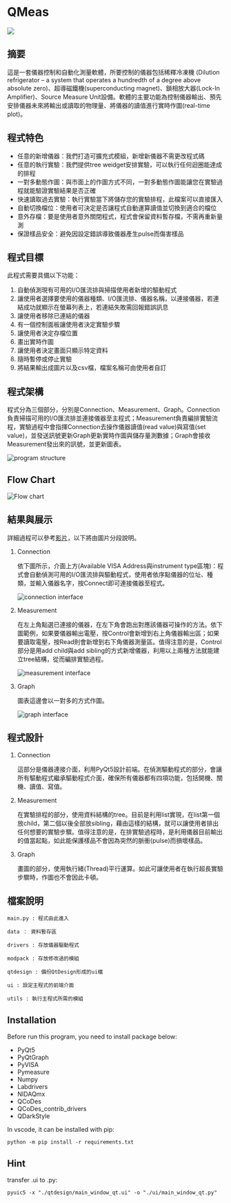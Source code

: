 # QMeas
<a href="#"><img src="https://img.shields.io/badge/python-v3.9+-blue.svg?logo=python&style=for-the-badge" /></a>

## 摘要
這是一套儀器控制和自動化測量軟體，所要控制的儀器包括稀釋冷凍機 (Dilution refrigerator – a system that operates a hundredth of a degree above absolute zero)、超導磁鐵機(superconducting magnet)、鎖相放大器(Lock-In Amplifier)、Source Measure Unit設備。軟體的主要功能為控制儀器輸出、預先安排儀器未來將輸出或讀取的物理量、將儀器的讀值進行實時作圖(real-time plot)。

## 程式特色
- 任意的新增儀器：我們打造可擴充式模組，新增新儀器不需更改程式碼
- 任意的執行實驗：我們提供tree weidget安排實驗，可以執行任何迴圈能達成的排程
- 一對多動態作圖：與市面上的作圖方式不同，一對多動態作圖能讓您在實驗過程就能驗證實驗結果是否正確
- 快速讀取過去實驗：執行實驗當下將儲存您的實驗排程，此檔案可以直接匯入
- 自動切換檔位：使用者可決定是否讓程式自動運算讀值並切換到適合的檔位
- 意外存檔：要是使用者意外關閉程式，程式會保留資料暫存檔，不需再重新量測
- 保證樣品安全：避免因設定錯誤導致儀器產生pulse而傷害樣品

## 程式目標
此程式需要具備以下功能：
1. 自動偵測現有可用的I/O匯流排與掃描使用者新增的驅動程式
2. 讓使用者選擇要使用的儀器種類、I/O匯流排、儀器名稱，以連接儀器，若連結成功就顯示在螢幕列表上，若連結失敗需回報錯誤訊息
3. 讓使用者移除已連結的儀器
4. 有一個控制面板讓使用者決定實驗步驟
5. 讓使用者決定存檔位置
6. 畫出實時作圖
7. 讓使用者決定畫面只顯示特定資料
8. 隨時暫停或停止實驗
9. 將結果輸出成圖片以及csv檔，檔案名稱可由使用者自訂

## 程式架構
程式分為三個部分，分別是Connection、Measurement、Graph。Connection負責掃描可用的I/O匯流排並連接儀器至主程式；Measurement負責編排實驗流程，實驗過程中會指揮Connection去操作儀器讀值(read value)與寫值(set value)，並發送訊號更新Graph更新實時作圖與儲存量測數據；Graph會接收Measurement發出來的訊號，並更新圖表。

![program structure](https://i.imgur.com/ueL3XPM.png)

## Flow Chart
![Flow chart](https://i.imgur.com/y2yFStr.png)

## 結果與展示
詳細過程可以參考[影片](https://youtu.be/omZaGmend-w)，以下將由圖片分段說明。
1. Connection

    依下圖所示，介面上方(Available VISA Address與instrument type區塊)：程式會自動偵測可用的I/O匯流排與驅動程式，使用者依序點儀器的位址、種類，並輸入儀器名字，按Connect即可連接儀器至程式。

    ![connection interface](https://i.imgur.com/7VUJIYb.png)
    
2. Measurement

    在左上角點選已連接的儀器，在左下角會跑出對應該儀器可操作的方法。依下圖範例，如果要儀器輸出電壓，按Control會新增到右上角儀器輸出區；如果要讀取電壓，按Read則會新增到右下角儀器測量區。值得注意的是，Control部分是用add child與add sibling的方式新增儀器，利用以上兩種方法就能建立tree結構，從而編排實驗過程。

    ![measurement interface](https://i.imgur.com/AjdLssa.png)

3. Graph

    圖表這邊會以一對多的方式作圖。

    ![graph interface](https://i.imgur.com/5yTZuUy.png)

## 程式設計
1. Connection

    這部分是儀器連接介面，利用PyQt5設計前端。在偵測驅動程式的部分，會讓所有驅動程式繼承驅動程式介面，確保所有儀器都有四項功能，包括開機、關機、讀值、寫值。

2. Measurement

    在實驗排程的部分，使用資料結構的tree。目前是利用list實現，在list第一個放child，第二個以後全部放sibling，藉由這樣的結構，就可以讓使用者排出任何想要的實驗步驟。值得注意的是，在排實驗過程時，是利用儀器目前輸出的值當起點，如此能保護樣品不會因為突然的脈衝(pulse)而損壞樣品。

3. Graph

    畫圖的部分，使用執行緒(Thread)平行運算。如此可讓使用者在執行超長實驗步驟時，作圖也不會因此卡頓。

## 檔案說明
```
main.py : 程式由此進入

data ： 資料暫存區

drivers : 存放儀器驅動程式

modpack : 存放修改過的模組

qtdesign : 備份QtDesign形成的ui檔

ui : 設定主程式的前端介面

utils : 執行主程式所需的模組
```

## Installation
Before run this program, you need to install package below:
- PyQt5
- PyQtGraph
- PyVISA
- Pymeasure
- Numpy
- Labdrivers
- NIDAQmx
- QCoDes
- QCoDes_contrib_drivers
- QDarkStyle

In vscode, it can be installed with pip:

    python -m pip install -r requirements.txt

## Hint
transfer .ui to .py:

    pyuic5 -x "./qtdesign/main_window_qt.ui" -o "./ui/main_window_qt.py"
